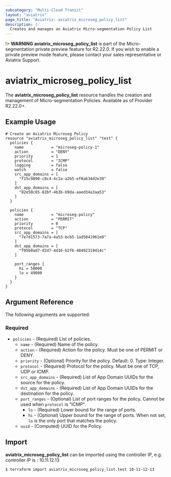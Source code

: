 ```yaml
---
subcategory: "Multi-Cloud Transit"
layout: "aviatrix"
page_title: "Aviatrix: aviatrix_microseg_policy_list"
description: |-
  Creates and manages an Aviatrix Micro-segmentation Policy List
---
```

!> **WARNING** **aviatrix_microseg_policy_list** is part of the Micro-segmentation private preview feature for R2.22.0. If you wish to enable a private preview mode feature, please contact your sales representative or Aviatrix Support.

# aviatrix_microseg_policy_list

The **aviatrix_microseg_policy_list** resource handles the creation and management of Micro-segmentation Policies. Available as of Provider R2.22.0+.

## Example Usage

```hcl
# Create an Aviatrix Microseg Policy
resource "aviatrix_microseg_policy_list" "test" {
  policies {
    name            = "microseg-policy-1"
    action          = "DENY"
    priority        = 1
    protocol        = "ICMP"
    logging         = false
    watch           = false
    src_app_domains = [
      "f15c9890-c8c4-4c1a-a2b5-ef0ab34d2e30"
    ]
    dst_app_domains = [
      "82e50c85-82bf-4b3b-b9da-aaed34a3aa53"
    ]
  }
  
  policies {
    name            = "microseg-policy"
    action          = "PERMIT"
    priority        = 0
    protocol        = "TCP"
    src_app_domains = [
      "7e7d1573-7a7a-4a53-bcb5-1ad5041961e0"
    ]
    dst_app_domains = [
      "f05b0ad7-d2d7-4d16-b2f6-48492319414c"
    ]
    
    port_ranges {
      hi = 50000
      lo = 49000
    }
  }
}
```

## Argument Reference

The following arguments are supported:

### Required

* `policies` - (Required) List of policies.
    * `name` - (Required) Name of the policy.
    * `action` - (Required) Action for the policy. Must be one of PERMIT or DENY.
    * `priority` - (Optional)  Priority for the policy. Default: 0. Type: Integer.
    * `protocol` - (Required) Protocol for the policy. Must be one of TCP, UDP or ICMP.
    * `src_app_domains` - (Required) List of App Domain UUIDs for the source for the policy.
    * `dst_app_domains` - (Required) List of App Domain UUIDs for the destination for the policy.
    * `port_ranges` - (Optional) List of port ranges for the policy. Cannot be used when `protocol` is "ICMP".
      * `lo` - (Required) Lower bound for the range of ports.
      * `hi` - (Optional) Upper bound for the range of ports. When not set, `lo` is the only port that matches the policy.
    * `uuid` - (Computed) UUID for the Policy.

## Import

**aviatrix_microseg_policy_list** can be imported using the controller IP, e.g. controller IP is : 10.11.12.13

```
$ terraform import aviatrix_microseg_policy_list.test 10-11-12-13
```
